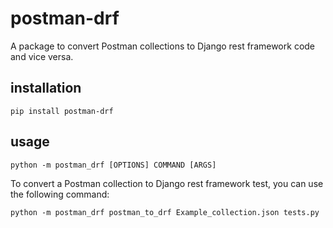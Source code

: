 # postman-drf
A package to convert Postman collections to Django rest framework code and vice versa.
## installation
```shell
pip install postman-drf
```
## usage
```shell
python -m postman_drf [OPTIONS] COMMAND [ARGS]
```
To convert a Postman collection to Django rest framework test, you can use the following command:
```shell
python -m postman_drf postman_to_drf Example_collection.json tests.py
```